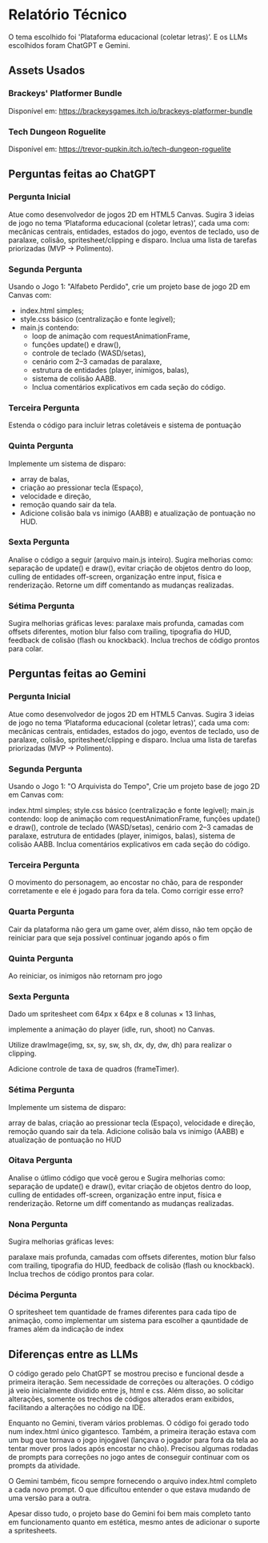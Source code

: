 # Relatório Técnico

O tema escolhido foi 'Plataforma educacional (coletar letras)’. E os LLMs escolhidos foram ChatGPT e Gemini.

## Assets Usados

### Brackeys' Platformer Bundle

Disponível em: https://brackeysgames.itch.io/brackeys-platformer-bundle

### Tech Dungeon Roguelite

Disponível em: https://trevor-pupkin.itch.io/tech-dungeon-roguelite

## Perguntas feitas ao ChatGPT

### Pergunta Inicial

Atue como desenvolvedor de jogos 2D em HTML5 Canvas. Sugira 3 ideias de jogo no tema ‘Plataforma educacional (coletar letras)’, cada uma com: mecânicas centrais, entidades, estados do jogo, eventos de teclado, uso de paralaxe, colisão, spritesheet/clipping e disparo. Inclua uma lista de tarefas priorizadas (MVP → Polimento).

### Segunda Pergunta

Usando o Jogo 1: "Alfabeto Perdido", crie um projeto base de jogo 2D em Canvas com:

* index.html simples;
* style.css básico (centralização e fonte legível);
* main.js contendo:
  * loop de animação com requestAnimationFrame,
  * funções update() e draw(),
  * controle de teclado (WASD/setas),
  * cenário com 2–3 camadas de paralaxe,
  * estrutura de entidades (player, inimigos, balas),
  * sistema de colisão AABB.
  * Inclua comentários explicativos em cada seção do código.

### Terceira Pergunta

Estenda o código para incluir letras coletáveis e sistema de pontuação

### Quinta Pergunta

Implemente um sistema de disparo:

* array de balas,
* criação ao pressionar tecla (Espaço),
* velocidade e direção,
* remoção quando sair da tela.
* Adicione colisão bala vs inimigo (AABB) e atualização de pontuação no HUD.

### Sexta Pergunta

Analise o código a seguir (arquivo main.js inteiro).
Sugira melhorias como:
separação de update() e draw(),
evitar criação de objetos dentro do loop,
culling de entidades off-screen,
organização entre input, física e renderização.
Retorne um diff comentando as mudanças realizadas.

### Sétima Pergunta

Sugira melhorias gráficas leves: paralaxe mais profunda, camadas com offsets diferentes, motion blur falso com trailing, tipografia do HUD, feedback de colisão (flash ou knockback). Inclua trechos de código prontos para colar.

## Perguntas feitas ao Gemini

### Pergunta Inicial

Atue como desenvolvedor de jogos 2D em HTML5 Canvas. Sugira 3 ideias de jogo no tema ‘Plataforma educacional (coletar letras)’, cada uma com: mecânicas centrais, entidades, estados do jogo, eventos de teclado, uso de paralaxe, colisão, spritesheet/clipping e disparo. Inclua uma lista de tarefas priorizadas (MVP → Polimento).

### Segunda Pergunta

Usando o Jogo 1: "O Arquivista do Tempo", Crie um projeto base de jogo 2D em Canvas com:

index.html simples;
style.css básico (centralização e fonte legível);
main.js contendo:
loop de animação com requestAnimationFrame,
funções update() e draw(),
controle de teclado (WASD/setas),
cenário com 2–3 camadas de paralaxe,
estrutura de entidades (player, inimigos, balas),
sistema de colisão AABB.
Inclua comentários explicativos em cada seção do código.

### Terceira Pergunta

O movimento do personagem, ao encostar no chão, para de responder corretamente e ele é jogado para fora da tela. Como corrigir esse erro?

### Quarta Pergunta

Cair da plataforma não gera um game over, além disso, não tem opção de reiniciar para que seja possível continuar jogando após o fim

### Quinta Pergunta

Ao reiniciar, os inimigos não retornam pro jogo

### Sexta Pergunta

Dado um spritesheet com 64px x 64px e 8 colunas × 13 linhas,

implemente a animação do player (idle, run, shoot) no Canvas.

Utilize drawImage(img, sx, sy, sw, sh, dx, dy, dw, dh) para realizar o clipping.

Adicione controle de taxa de quadros (frameTimer).

### Sétima Pergunta

Implemente um sistema de disparo:

array de balas,
criação ao pressionar tecla (Espaço),
velocidade e direção,
remoção quando sair da tela.
Adicione colisão bala vs inimigo (AABB) e atualização de pontuação no HUD

### Oitava Pergunta

Analise o útlimo código que você gerou e Sugira melhorias como:
separação de update() e draw(),
evitar criação de objetos dentro do loop,
culling de entidades off-screen,
organização entre input, física e renderização.
Retorne um diff comentando as mudanças realizadas.

### Nona Pergunta

Sugira melhorias gráficas leves:

paralaxe mais profunda,
camadas com offsets diferentes,
motion blur falso com trailing,
tipografia do HUD,
feedback de colisão (flash ou knockback).
Inclua trechos de código prontos para colar.

### Décima Pergunta

O spritesheet tem quantidade de frames diferentes para cada tipo de animação, como implementar um sistema para escolher a qauntidade de frames além da indicação de index

## Diferenças entre as LLMs

O código gerado pelo ChatGPT se mostrou preciso e funcional desde a primeira iteração. Sem necessidade de correções ou alterações. O código já veio inicialmente dividido entre js, html e css. Além disso, ao solicitar alterações, somente os trechos de códigos alterados eram exibidos, facilitando a alterações no código na IDE.

Enquanto no Gemini, tiveram vários problemas. O código foi gerado todo num index.html único gigantesco. Também, a primeira iteração estava com um bug que tornava o jogo injogável (lançava o jogador para fora da tela ao tentar mover pros lados após encostar no chão). Precisou algumas rodadas de prompts para correções no jogo antes de conseguir continuar com os prompts da atividade.

O Gemini também, ficou sempre fornecendo o arquivo index.html completo a cada novo prompt. O que dificultou entender o que estava mudando de uma versão para a outra.

Apesar disso tudo, o projeto base do Gemini foi bem mais completo tanto em funcionamento quanto em estética, mesmo antes de adicionar o suporte a spritesheets.
